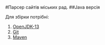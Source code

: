 #Парсер сайтів міських рад. 
##Java версія

Для збірки потрібні:
1. [OpenJDK-13](https://www.debugpoint.com/2020/04/install-latest-java-14-in-ubuntu-18-04-20-04-linux-mint/)
2. [Git](https://linuxhint.com/install-git-linux-mint/)
3. [Maven](https://intojava.wordpress.com/2016/05/05/install-maven-linux-mint/)

